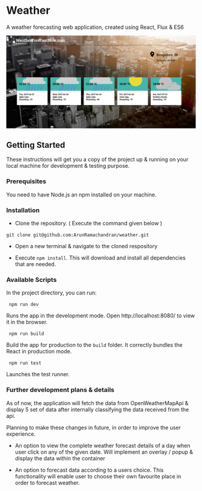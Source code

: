 # Weather

A weather forecasting web application, created using React, Flux & ES6

![alt text](https://github.com/ArunRamachandran/weather/blob/master/app/images/Screenshot.png)

## Getting Started

These instructions will get you a copy of the project up & running on your local machine for development & testing purpose. 

### Prerequisites

You need to have Node.js an npm installed on your machine.

### Installation

* Clone the repository. ( Execute the command given below )

```
git clone git@github.com:ArunRamachandran/weather.git
```
* Open a new terminal & navigate to the cloned respository

* Execute ```npm install```. This will download and install all dependencies that are needed.

### Available Scripts

In the project directory, you can run: 

```
 npm run dev
```
Runs the app in the development mode.
Open http://localhost:8080/ to view it in the browser.

```
 npm run build 
```
Build the app for production to the `build` folder.
It correctly bundles the React in production mode.

```
 npm run test 
```
Launches the test runner.

### Further development plans & details

As of now, the application will fetch the data from OpenWeatherMapApi & display 5 set of data after internally classifying the data received from the api.

Planning to make these changes in future, in order to improve the user experience.

* An option to view the complete weather forecast details of a day when user click on any of the given date. Will implement an overlay / popup & display the data within the container

* An option to forecast data according to a users choice. This functionality will enable user to choose their own favourite place in order to forecast weather.

